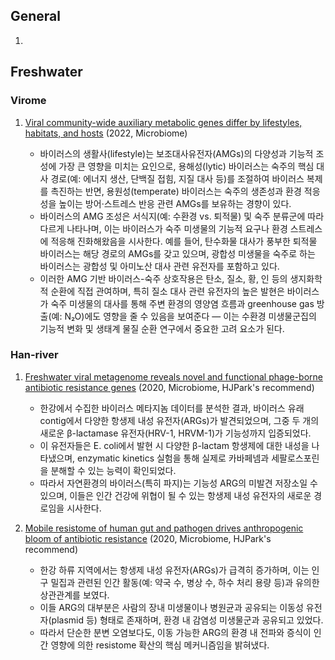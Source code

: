 ## General
1. 

## Freshwater

### Virome

1. [Viral community-wide auxiliary metabolic genes differ by lifestyles, habitats, and hosts](https://microbiomejournal.biomedcentral.com/articles/10.1186/s40168-022-01384-y) (2022, Microbiome)

    - 바이러스의 생활사(lifestyle)는 보조대사유전자(AMGs)의 다양성과 기능적 조성에 가장 큰 영향을 미치는 요인으로, 용해성(lytic) 바이러스는 숙주의 핵심 대사 경로(예: 에너지 생산, 단백질 접힘, 지질 대사 등)를 조절하여 바이러스 복제를 촉진하는 반면, 용원성(temperate) 바이러스는 숙주의 생존성과 환경 적응성을 높이는 방어·스트레스 반응 관련 AMGs를 보유하는 경향이 있다.
    - 바이러스의 AMG 조성은 서식지(예: 수환경 vs. 퇴적물) 및 숙주 분류군에 따라 다르게 나타나며, 이는 바이러스가 숙주 미생물의 기능적 요구나 환경 스트레스에 적응해 진화해왔음을 시사한다. 예를 들어, 탄수화물 대사가 풍부한 퇴적물 바이러스는 해당 경로의 AMGs를 갖고 있으며, 광합성 미생물을 숙주로 하는 바이러스는 광합성 및 아미노산 대사 관련 유전자를 포함하고 있다.
    - 이러한 AMG 기반 바이러스-숙주 상호작용은 탄소, 질소, 황, 인 등의 생지화학적 순환에 직접 관여하며, 특히 질소 대사 관련 유전자의 높은 발현은 바이러스가 숙주 미생물의 대사를 통해 주변 환경의 영양염 흐름과 greenhouse gas 방출(예: N₂O)에도 영향을 줄 수 있음을 보여준다 — 이는 수환경 미생물군집의 기능적 변화 및 생태계 물질 순환 연구에서 중요한 고려 요소가 된다.

### Han-river

1. [Freshwater viral metagenome reveals novel and functional phage-borne antibiotic resistance genes](https://microbiomejournal.biomedcentral.com/articles/10.1186/s40168-020-00863-4) (2020, Microbiome, HJPark's recommend)
   
    -  한강에서 수집한 바이러스 메타지놈 데이터를 분석한 결과, 바이러스 유래 contig에서 다양한 항생제 내성 유전자(ARGs)가 발견되었으며, 그중 두 개의 새로운 β-lactamase 유전자(HRV-1, HRVM-1)가 기능성까지 입증되었다.
    -  이 유전자들은 E. coli에서 발현 시 다양한 β-lactam 항생제에 대한 내성을 나타냈으며, enzymatic kinetics 실험을 통해 실제로 카바페넴과 세팔로스포린을 분해할 수 있는 능력이 확인되었다.
    -  따라서 자연환경의 바이러스(특히 파지)는 기능성 ARG의 미발견 저장소일 수 있으며, 이들은 인간 건강에 위협이 될 수 있는 항생제 내성 유전자의 새로운 경로임을 시사한다.

2. [Mobile resistome of human gut and pathogen drives anthropogenic bloom of antibiotic resistance](https://microbiomejournal.biomedcentral.com/articles/10.1186/s40168-019-0774-7) (2020, Microbiome, HJPark's recommend)
   
    - 한강 하류 지역에서는 항생제 내성 유전자(ARGs)가 급격히 증가하며, 이는 인구 밀집과 관련된 인간 활동(예: 약국 수, 병상 수, 하수 처리 용량 등)과 유의한 상관관계를 보였다.
    - 이들 ARG의 대부분은 사람의 장내 미생물이나 병원균과 공유되는 이동성 유전자(plasmid 등) 형태로 존재하며, 환경 내 감염성 미생물군과 공유되고 있었다.
    - 따라서 단순한 분변 오염보다도, 이동 가능한 ARG의 환경 내 전파와 증식이 인간 영향에 의한 resistome 확산의 핵심 메커니즘임을 밝혀냈다.
